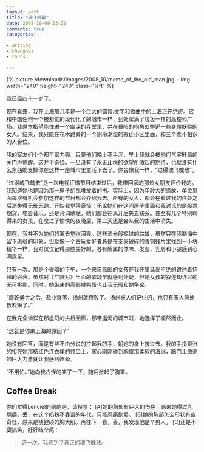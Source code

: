 ```yaml
---
layout: post
title: "魂飞魄散"
date: 2008-10-09 03:22
comments: true
categories:

- writing
- shanghai
- rants

---
```


{% picture /downloads/images/2008_10/memo_of_the_old_man.jpg --img width="240" height="240" class="left" %}

我已经四十一岁了。

现在看来，我在上海那几年是一个巨大的错误:文字和歌曲中的上海正在绝迹。它和中国任何一个被匆忙的现代化了的城市一样，到处爬满了垃圾一样的高楼和广场。我原本指望能住进一个幽深的弄堂里，并在昏暗的拐角处邂逅一些身段妖娆的女人。结果，我只能在花木路旁的一个阴冷潮湿的搬迁小区里面，和三个素不相识的人合住。

我的室友们个个都年富力强。只要他们晚上不手淫，早上我就会被他们气宇轩昂的关门声惊醒。这并不奇怪。一旦没有了永无止境的欲望所激起的期待，也就没有什么东西能支撑你在这样一座城市里生活下去了。你会像我一样，“过得魂飞魄散”。

“过得魂飞魄散”是一次电视征婚节目结束过后，我带回家的那位女朋友评价我的。我知道她也是因为那一屋子胡乱堆放着的书。实际上，因为年龄大的缘故，单位里面每次有机会参加这样的节目都会介绍我去。所有的女人，都会在看过我的住处之后消失得无影无踪。开始我觉得奇怪：无论她们在这间屋子里面和我讨论的是股票期货，电影音乐，还是诗词歌赋，她们都会在离开后失去联系。甚至有几个特别聊得来的女孩，在度过了愉快的夜晚后，第二天还是会从我的生活中消失。

现在，我并不为她们的离去觉得沮丧。这些流光般掠过的姑娘，虽然只在我脑海中留下斑驳的印象，但就像一个古玩爱好者总是在支离破碎的青铜残片里找到一小块精华一样，我对仅仅记得那些美好的，各有所属的体味、发型、乳房和小腿感到心满意足。

只有一次。那是个昏暗的下午，一个来自高邮的女孩在我怀里延绵不绝的讲述着扬州的兴衰。虽然对《广陵对》里面的歌颂早就感到怀疑，但是女孩的叙述却详尽的无可挑剔。同时，她带来的高邮咸鸭蛋也让我无暇和她争论。

“康乾盛世之后，盐业衰落，扬州就衰败了。扬州被人们记住的，也只有玉人何处教吹箫了。”

在我完全徜徉在那虚幻的拱桥回廊，那带运河的城市时，她选择了嘎然而止。

“这就是你来上海的原因？”

她没有回答，而是有些不由分说的拉起我的手，朝她的身上按过去。我的手指紧张的扣在她那桔红色连衣裙的领口上，掌心刚刚碰到胸罩那柔软的海绵，脑门上激荡的巨大力量就让我感到眩晕。

“不用怕。”她向我古怪的笑了一下，随后掀起了胸罩。


**Coffee Break**
------------------

你们觉得Lenciel的结尾是，请投票：
[A]她的胸部有巨大的伤疤，原来她得过乳腺癌，丢，在这个奶粉不靠谱的年代，只能忍痛割爱。
[B]她的胸部怎么形状有些奇怪，原来是块健硕的胸大肌。再往下一看，丢，我发现他是个男人。
[C]还是不要搞笑，好好结个尾：

> 这一次，我感到了真正的魂飞魄散。
